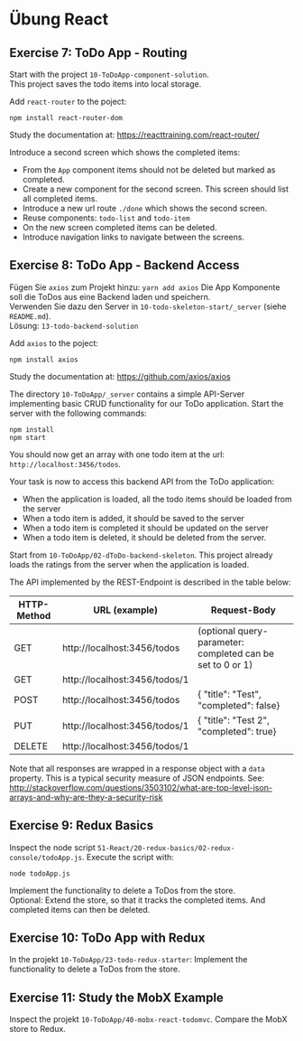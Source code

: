 # Übung React 

## Exercise 7: ToDo App - Routing

Start with the project `10-ToDoApp-component-solution`.  
This project saves the todo items into local storage.

Add `react-router` to the poject:

	npm install react-router-dom
	
Study the documentation at: https://reacttraining.com/react-router/

Introduce a second screen which shows the completed items:

- From the `App` component items should not be deleted but marked as completed.
- Create a new component for the second screen. This screen should list all completed items.
- Introduce a new url route `./done` which shows the second screen.
- Reuse components: `todo-list` and `todo-item`
- On the new screen completed items can be deleted.
- Introduce navigation links to navigate between the screens.




## Exercise 8: ToDo App - Backend Access

Fügen Sie `axios` zum Projekt hinzu: `yarn add axios`
Die App Komponente soll die ToDos aus eine Backend laden und speichern.  
Verwenden Sie dazu den Server in `10-todo-skeleton-start/_server` (siehe `README.md`).  
Lösung: `13-todo-backend-solution`

Add `axios` to the poject:

	npm install axios
	
Study the documentation at: https://github.com/axios/axios

The directory `10-ToDoApp/_server` contains a simple API-Server implementing basic CRUD functionality for our ToDo application.
Start the server with the following commands:

	npm install 
	npm start
	
You should now get an array with one todo item at the url: `http://localhost:3456/todos`.

Your task is now to access this backend API from the ToDo application:
- When the application is loaded, all the todo items should be loaded from the server
- When a todo item is added, it should be saved to the server
- When a todo item is completed it should be updated on the server
- When a todo item is deleted, it should be deleted from the server.

Start from `10-ToDoApp/02-dToDo-backend-skeleton`.
This project already loads the ratings from the server when the application is loaded.


The API implemented by the REST-Endpoint is described in the table below:


HTTP-Method   | URL (example) 		      	| Request-Body
------------- | ------------- 			      	|-------------
GET	    	  | http://localhost:3456/todos   	| (optional query-parameter: completed can be set to 0 or 1)
GET	    	  | http://localhost:3456/todos/1 	|
POST		  | http://localhost:3456/todos		| { "title": "Test", "completed": false}
PUT		 	  | http://localhost:3456/todos/1	| { "title": "Test 2", "completed": true}
DELETE		  | http://localhost:3456/todos/1	| 

Note that all responses are wrapped in a response object with a `data` property.
This is a typical security measure of JSON endpoints. See: http://stackoverflow.com/questions/3503102/what-are-top-level-json-arrays-and-why-are-they-a-security-risk



## Exercise 9: Redux Basics

Inspect the node script `51-React/20-redux-basics/02-redux-console/todoApp.js`.
Execute the script with:

	node todoApp.js
	
Implement the functionality to delete a ToDos from the store.  
Optional: Extend the store, so that it tracks the completed items. And completed items can then be deleted.


## Exercise 10: ToDo App with Redux

In the projekt `10-ToDoApp/23-todo-redux-starter`: Implement the functionality to delete a ToDos from the store.  



## Exercise 11: Study the MobX Example

Inspect the projekt `10-ToDoApp/40-mobx-react-todomvc`. Compare the MobX store to Redux.